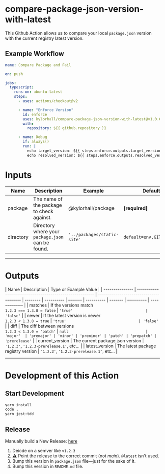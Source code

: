 # compare-package-json-version-with-latest

This Github Action allows us to compare your local `package.json` version with the current registry latest version.

## Example Workflow

```yaml
name: Compare Package and Fail

on: push

jobs:
  typescript:
    runs-on: ubuntu-latest
    steps:
      - uses: actions/checkout@v2

      - name: "Enforce Version"
        id: enforce
        uses: kylorhall/compare-package-json-version-with-latest@v1.0.0
        with:
          repository: ${{ github.repository }}

      - name: Debug
        if: always()
        run: |
          echo target_version: ${{ steps.enforce.outputs.target_version }}
          echo resolved_version: ${{ steps.enforce.outputs.resolved_version }}
```

# Inputs

| Name      | Description                                       | Example                     | Default Value                  |
| --------- | ------------------------------------------------- | --------------------------- | ------------------------------ |
| package   | The name of the package to check against.         | @kylorhall/package          | **[required]**                 |
| directory | Directory where your `package.json` can be found. | `'../packages/static-site'` | `default=env.GITHUB_WORKSPACE` |

---

# Outputs

| Name            | Description                                              | Type or Example Value                   |
| --------------- | -------------------------------------------------------- | --------------------------------------- | -------- | ---------- | ------- | ---------- | ------- | ---------- | ------------- |
| matches         | If the versions match<br>`1.2.3 === 1.3.0 = false`       | `'true'                                 | 'false'` |
| newer           | If the latest version is newer<br>`1.2.3 < 1.3.0 = true` | `'true'                                 | 'false'` |
| diff            | The diff between versions<br>`1.2.3 < 1.3.0 = 'patch'`   | `null                                   | 'major'  | 'premajor' | 'minor' | 'preminor' | 'patch' | 'prepatch' | 'prerelease'` |
| current_version | The current package.json version                         | `'1.2.3'`, `'1.2.3-prerelease.1'`, etc… |
| latest_version  | The latest package registry version                      | `'1.2.3'`, `'1.2.3-prerelease.1'`, etc… |

---

# Development of this Action

## Start Development

```bash
yarn install
code .
yarn jest:tdd
```

## Release

Manually build a New Release: [here](https://github.com/kylorhall/compare-package-json-version-with-latest/releases/new)

1. Deicde on a semver like `v1.2.3`
2. :warning: Point the release to the correct commit (not _main_). `@latest` isn't used.
3. Bump this version in `package.json` file—just for the sake of it.
4. Bump this version in `README.md` file.
